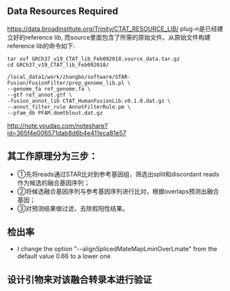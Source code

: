 ## Data Resources Required
https://data.broadinstitute.org/Trinity/CTAT_RESOURCE_LIB/
plug-n是已经建立好的reference lib, 而source里面包含了所需的原始文件。从原始文件构建reference lib的命令如下:
```
tar xvf GRCh37_v19_CTAT_lib_Feb092018.source_data.tar.gz
cd GRCh37_v19_CTAT_lib_Feb092018/

/local_data1/work/zhangbo/software/STAR-Fusion/FusionFilter/prep_genome_lib.pl \
--genome_fa ref_genome.fa \
--gtf ref_annot.gtf \
-fusion_annot_lib CTAT_HumanFusionLib.v0.1.0.dat.gz \
--annot_filter_rule AnnotFilterRule.pm \
--pfam_db PFAM.domtblout.dat.gz
```

http://note.youdao.com/noteshare?id=365f4e006571dab8d6b4e411eca81e57
## 其工作原理分为三步：

+ ①先将reads通过STAR比对到参考基因组，筛选出split和discordant reads作为候选的融合基因序列；
+ ②将候选融合基因序列与参考基因序列进行比对，根据overlaps预测出融合基因；
+ ③对预测结果做过滤，去除假阳性结果。

## 检出率

+ I change the option "--alignSplicedMateMapLminOverLmate" from the default value 0.66 to a lower one

## 设计引物来对该融合转录本进行验证